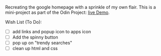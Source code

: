 Recreating the google homepage with a sprinkle of my own flair. This is a mini-project as part of the Odin Project:
<a href="https://anthonydwan.github.io/odin_google-homepage/">live Demo</a>.

Wish List (To Do):

- [ ] add links and popup icon to apps icon 
- [ ] Add the spinny button 
- [ ] pop up on "trendy searches"
- [ ] clean up html and css
